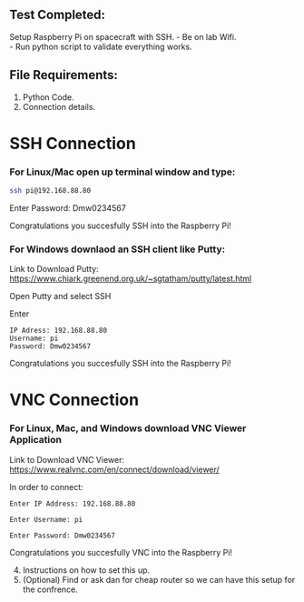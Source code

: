 ## Test Completed:
Setup Raspberry Pi on spacecraft with SSH. 
    - Be on lab Wifi.  
    - Run python script to validate everything works.

## File Requirements:
1. Python Code.  
2. Connection details.

# SSH Connection

### For Linux/Mac open up terminal window and type:
```bash
ssh pi@192.168.88.80
```
Enter Password: Dmw0234567 

Congratulations you succesfully SSH into the Raspberry Pi! 

### For Windows downlaod an SSH client like Putty:

Link to Download Putty:
https://www.chiark.greenend.org.uk/~sgtatham/putty/latest.html

Open Putty and select SSH

Enter
```
IP Adress: 192.168.88.80
Username: pi
Password: Dmw0234567
```
Congratulations you succesfully SSH into the Raspberry Pi! 


# VNC Connection

### For Linux, Mac, and Windows download VNC Viewer Application

Link to Download VNC Viewer:
https://www.realvnc.com/en/connect/download/viewer/

In order to connect:
```
Enter IP Address: 192.168.88.80

Enter Username: pi

Enter Password: Dmw0234567
```

Congratulations you succesfully VNC into the Raspberry Pi! 


4. Instructions on how to set this up.
5. (Optional) Find or ask dan for cheap router so we can have this setup for the confrence.
